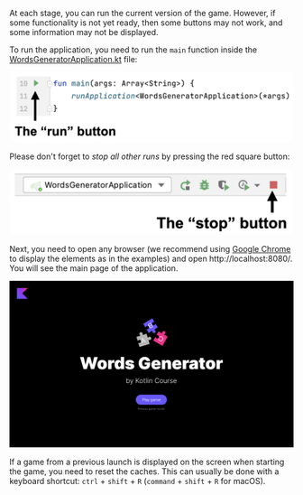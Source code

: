 At each stage, you can run the current version of the game.
However, if some functionality is not yet ready,
then some buttons may not work, and some information may not be displayed.

To run the application, you need to run the `main` function inside
the [WordsGeneratorApplication.kt](./src/main/kotlin/jetbrains/kotlin/course/words/generator/WordsGeneratorApplication.kt) file:

![How to run the game](../../utils/src/main/resources/images/run/words_generator_run.png)

Please don't forget to _stop all other runs_ by pressing the red square button:

![How to stop the game](../../utils/src/main/resources/images/stop/words_generator_stop.png)

Next, you need to open any browser (we recommend using [Google Chrome](https://www.google.com/chrome/) to display the elements as in the examples)
and open http://localhost:8080/. You will see the main page of the application.

<div class="hint" title="Click me to view what the main page of the application looks like">

![The main page of the game](../../utils/src/main/resources/images/main/words_generator.png)

</div>

<div class="hint" title="Click me if the application from the last launch is displayed">

If a game from a previous launch is displayed on the screen when starting the game, you need to reset the caches.
This can usually be done with a keyboard shortcut: `ctrl` + `shift` + `R` (`command` + `shift` + `R` for macOS).
</div>
